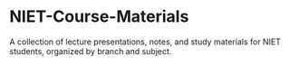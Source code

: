 # NIET-Course-Materials
A collection of lecture presentations, notes, and study materials for NIET students, organized by branch and subject.
